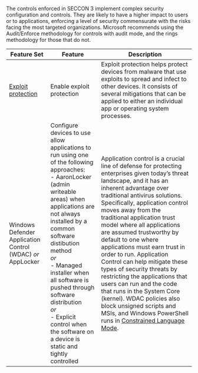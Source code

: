 The controls enforced in SECCON 3 implement complex security configuration and controls. 
They are likely to have a higher impact to users or to applications,
enforcing a level of security commensurate with the risks facing the most targeted organizations. 
Microsoft recommends using the Audit/Enforce methodology for controls with audit mode, and the rings methodology for those that do
not.

| Feature Set  | Feature  | Description  |
|--------------|----------|--------------|
| [Exploit protection](https://docs.microsoft.com/windows/security/threat-protection/windows-defender-exploit-guard/exploit-protection-exploit-guard)  | Enable exploit protection | Exploit protection helps protect devices from malware that use exploits to spread and infect to other devices. It consists of several mitigations that can be applied to either an individual app or operating system processes.  |
| Windows Defender Application Control (WDAC) *or* AppLocker | Configure devices to use allow applications to run using one of the following approaches:<br>- AaronLocker (admin writeable areas) when applications are not always installed by a common software distibution method<br>*or*<br>- Managed installer when all software is pushed through software distribution<br>*or*<br>- Explicit control when the software on a device is static and tightly controlled  | Application control is a crucial line of defense for protecting enterprises given today’s threat landscape, and it has an inherent advantage over traditional antivirus solutions. Specifically, application control moves away from the traditional application trust model where all applications are assumed trustworthy by default to one where applications must earn trust in order to run. Application Control can help mitigate these types of security threats by restricting the applications that users can run and the code that runs in the System Core (kernel). WDAC policies also block unsigned scripts and MSIs, and Windows PowerShell runs in [Constrained Language Mode](https://devblogs.microsoft.com/powershell/powershell-constrained-language-mode/). |



